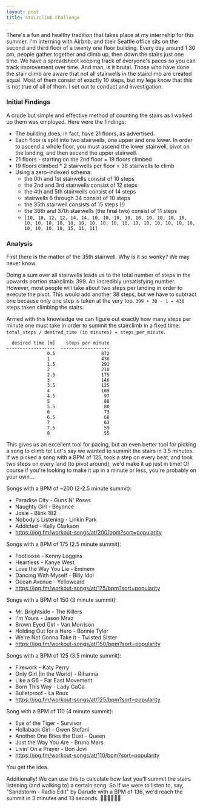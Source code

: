 ```yaml
---
layout: post
title: Stairclimb Challenge
---
```


There's a fun and healthy tradition that takes place at my internship for this summer. I'm interning with Airbnb, and their Seattle office sits on the second and third floor of a twenty one floor building. Every day around 1:30 pm, people gather together and climb up, then down the stairs just one time. We have a spreadsheet keeping track of everyone's paces so you can track improvement over time. And man, is it brutal. Those who have done the stair climb are aware that not all stairwells in the stairclimb are created equal. Most of them consist of exactly 10 steps, but my legs know that this is not true of all of them. I set out to conduct and investigation.

### Initial Findings

A crude but simple and effective method of counting the stairs as I walked up them was employed. Here were the findings:

* The building does, in fact, have 21 floors, as advertised.
* Each floor is split into two stairwells, one upper and one lower. In order to ascend a whole floor, you must ascend the lower stairwell, pivot on the landing, and then ascend the upper stairwell.
* 21 floors - starting on the 2nd floor = 19 floors climbed
* 19 floors climbed * 2 stairwells per floor = 38 stairwells to climb
* Using a zero-indexed schema:
  * the 0th and 1st stairwells consist of 10 steps
  * the 2nd and 3rd stairwells consist of 12 steps
  * the 4th and 5th stairwells consist of 14 steps
  * stairwells 6 through 34 consist of 10 steps
  * the 35th stairwell consists of 15 steps (!)
  * the 36th and 37th stairwells (the final two) consist of 11 steps
  * `[10, 10, 12, 12, 14, 14, 10, 10, 10, 10, 10, 10, 10, 10, 10, 10, 10, 10, 10, 10, 10, 10, 10, 10, 10, 10, 10, 10, 10, 10, 10, 10, 10, 10, 10, 15, 11, 11]`

### Analysis

First there is the matter of the 35th stairwell. Why is it so wonky? We may never know.

Doing a sum over all stairwells leads us to the total number of steps in the upwards portion stairclimb: 399. An incredibly unsatisfying number. However, most people will take about two steps per landing in order to execute the pivot. This would add another 38 steps, but we have to subtract one because only one step is taken at the very top. `399 + 38 - 1 = 436` steps taken climbing the stairs.

Armed with this knowledge we can figure out exactly how many steps per minute one must take in order to summit the stairclimb in a fixed time: `total_steps / desired_time (in minutes) = steps_per_minute`.

```
  desired time [m]    steps per minute
------------------  ------------------
               0.5                 872
               1                   436
               1.5                 291
               2                   218
               2.5                 175
               3                   146
               3.5                 125
               4                   109
               4.5                  97
               5                    88
               5.5                  80
               6                    73
               6.5                  68
               7                    63
               7.5                  59
               8                    55
```

This gives us an excellent tool for pacing, but an even better tool for picking a song to climb to! Let's say we wanted to summit the stairs in 3.5 minutes. If we picked a song with a BPM of 125, took a step on every beat, and took two steps on every land (to pivot around), we'd make it up just in time! Of course if you're looking to make it up in a minute or less, you're probably on your own....

Songs with a BPM of ~200 (2-2.5 minute summit):
* Paradise City - Guns N' Roses
* Naughty Girl - Beyonce
* Josie - Blink 182
* Nobody's Listening - Linkin Park
* Addicted - Kelly Clarkson
* https://jog.fm/workout-songs/at/200/bpm?sort=popularity

Songs with a BPM of 175 (2.5 minute summit):
* Footloose - Kenny Loggins
* Heartless - Kanye West
* Love the Way You Lie - Eminem
* Dancing With Myself - Billy Idol
* Ocean Avenue - Yellowcard
* https://jog.fm/workout-songs/at/175/bpm?sort=popularity

Songs with a BPM of 150 (3 minute summit):
* Mr. Brightside - The Killers
* I'm Yours - Jason Mraz
* Brown Eyed Girl - Van Morrison
* Holding Out for a Hero - Bonnie Tyler
* We're Not Gonna Take It - Twisted Sister
* https://jog.fm/workout-songs/at/150/bpm?sort=popularity

Songs with a BPM of 125 (3.5 minute summit):
* Firework - Katy Perry
* Only Girl (In the World) - Rihanna
* Like a G6 - Far East Movement
* Born This Way - Lady GaGa
* Bulletproof - La Roux
* https://jog.fm/workout-songs/at/125/bpm?sort=popularity

Song with a BPM of 110 (4 minute summit):
* Eye of the Tiger - Survivor
* Hollaback Girl - Gwen Stefani
* Another One Bites the Dust - Queen
* Just the Way You Are - Bruno Mars
* Livin' On a Prayer - Bon Jovi
* https://jog.fm/workout-songs/at/110/bpm?sort=popularity

You get the idea.

Additionally! We can use this to calculate how fast you'll summit the stairs listening (and walking to) a certain song. So if we were to listen to, say, "Sandstorm - Radio Edit" by Darude with a BPM of 136, we'd reach the summit in 3 minutes and 13 seconds. 🏃‍♂️🎵🏃‍♀️🎶
